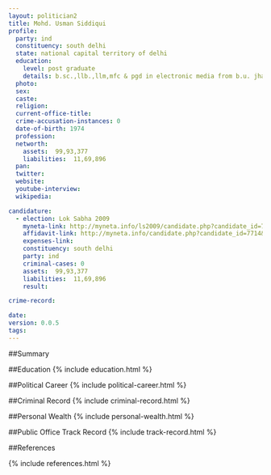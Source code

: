 ```yaml
---
layout: politician2
title: Mohd. Usman Siddiqui
profile: 
  party: ind
  constituency: south delhi
  state: national capital territory of delhi
  education: 
    level: post graduate
    details: b.sc.,llb.,llm,mfc & pgd in electronic media from b.u. jhansi in 2007
  photo: 
  sex: 
  caste: 
  religion: 
  current-office-title: 
  crime-accusation-instances: 0
  date-of-birth: 1974
  profession: 
  networth: 
    assets:  99,93,377
    liabilities:  11,69,896
  pan: 
  twitter: 
  website: 
  youtube-interview: 
  wikipedia: 

candidature: 
  - election: Lok Sabha 2009
    myneta-link: http://myneta.info/ls2009/candidate.php?candidate_id=7714
    affidavit-link: http://myneta.info/candidate.php?candidate_id=7714&scan=original
    expenses-link: 
    constituency: south delhi 
    party: ind
    criminal-cases: 0
    assets:  99,93,377
    liabilities:  11,69,896
    result:  

crime-record: 

date: 
version: 0.0.5
tags: 
---
```

##Summary


##Education
{% include education.html %}


##Political Career
{% include political-career.html %}


##Criminal Record
{% include criminal-record.html %}


##Personal Wealth
{% include personal-wealth.html %}


##Public Office Track Record
{% include track-record.html %}


##References


{% include references.html %}